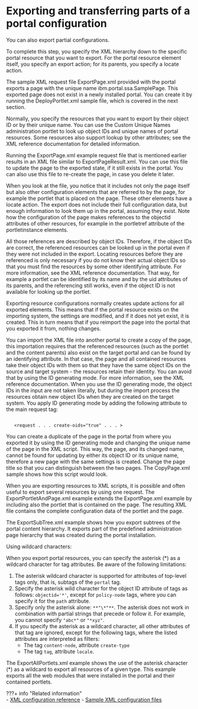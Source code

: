 # Exporting and transferring parts of a portal configuration

You can also export partial configurations.

To complete this step, you specify the XML hierarchy down to the specific portal resource that you want to export. For the portal resource element itself, you specify an export action; for its parents, you specify a locate action.

The sample XML request file ExportPage.xml provided with the portal exports a page with the unique name ibm.portal.ssa.SamplePage. This exported page does not exist in a newly installed portal. You can create it by running the DeployPortlet.xml sample file, which is covered in the next section.

Normally, you specify the resources that you want to export by their object ID or by their unique name. You can use the Custom Unique Names administration portlet to look up object IDs and unique names of portal resources. Some resources also support lookup by other attributes; see the XML reference documentation for detailed information.

Running the ExportPage.xml example request file that is mentioned earlier results in an XML file similar to ExportPageResult.xml. You can use this file to update the page to the exported state, if it still exists in the portal. You can also use this file to re-create the page, in case you delete it later.

When you look at the file, you notice that it includes not only the page itself but also other configuration elements that are referred to by the page, for example the portlet that is placed on the page. These other elements have a locate action. The export does not include their full configuration data, but enough information to look them up in the portal, assuming they exist. Note how the configuration of the page makes references to the objectid attributes of other resources, for example in the portletref attribute of the portletinstance elements.

All those references are described by object IDs. Therefore, if the object IDs are correct, the referenced resources can be looked up in the portal even if they were not included in the export. Locating resources before they are referenced is only necessary if you do not know their actual object IDs so that you must find the resources by some other identifying attribute. For more information, see the XML reference documentation. That way, for example a portlet can be identified by its name and by the uid attributes of its parents, and the referencing still works, even if the object ID is not available for looking up the portlet.

Exporting resource configurations normally creates update actions for all exported elements. This means that if the portal resource exists on the importing system, the settings are modified, and if it does not yet exist, it is created. This in turn means that if you reimport the page into the portal that you exported it from, nothing changes.

You can import the XML file into another portal to create a copy of the page, this importation requires that the referenced resources (such as the portlet and the content parents) also exist on the target portal and can be found by an identifying attribute. In that case, the page and all contained resources take their object IDs with them so that they have the same object IDs on the source and target system - the resources retain their identity. You can avoid that by using the ID generating mode. For more information, see the XML reference documentation. When you use the ID generating mode, the object IDs in the input are not taken literally, but during the import process the resources obtain new object IDs when they are created on the target system. You apply ID generating mode by adding the following attribute to the main request tag:

```

   <request . . . create-oids="true" . . . >  

```

You can create a duplicate of the page in the portal from where you exported it by using the ID generating mode and changing the unique name of the page in the XML script. This way, the page, and its changed name, cannot be found for updating by either its object ID or its unique name, therefore a new page with the same settings is created. Change the page title so that you can distinguish between the two pages. The CopyPage.xml sample shows how this script would look.

When you are exporting resources to XML scripts, it is possible and often useful to export several resources by using one request. The ExportPortletAndPage.xml example extends the ExportPage.xml example by including also the portlet that is contained on the page. The resulting XML file contains the complete configuration data of the portlet and the page.

The ExportSubTree.xml example shows how you export subtrees of the portal content hierarchy. It exports part of the predefined administration page hierarchy that was created during the portal installation.

Using wildcard characters:

When you export portal resources, you can specify the asterisk (*) as a wildcard character for tag attributes. Be aware of the following limitations:

1.  The asterisk wildcard character is supported for attributes of top-level tags only, that is, subtags of the `portal` tag.
2.  Specify the asterisk wild character for the object ID attribute of tags as follows: `objectid='*'`, except for `policy-node` tags, where you can specify it for the `path` attribute.
3.  Specify only the asterisk alone: `**"\*"**`. The asterisk does not work in combination with partial strings that precede or follow it. For example, you cannot specify `"abc*"` or `"*xyz"`.
4.  If you specify the asterisk as a wildcard character, all other attributes of that tag are ignored, except for the following tags, where the listed attributes are interpreted as filters:
    -   The tag `content-node`, attribute `create-type`
    -   The tag `tag`, attribute `locale`.

The ExportAllPortlets.xml example shows the use of the asterisk character (*) as a wildcard to export all resources of a given type. This example exports all the web modules that were installed in the portal and their contained portlets.


???+ info "Related information"  
    -   [XML configuration reference](../../../../../portal_admin_tools/xml_config_interface/xml_config_ref/adxmlref.md)
    -   [Sample XML configuration files](../../../../../portal_admin_tools/xml_config_interface/xml_config_ref/admxmsmp.md)

